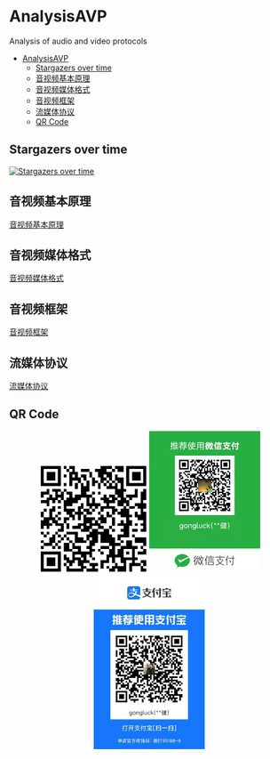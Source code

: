 # AnalysisAVP

Analysis of audio and video protocols

- [AnalysisAVP](#analysisavp)
  - [Stargazers over time](#stargazers-over-time)
  - [音视频基本原理](#音视频基本原理)
  - [音视频媒体格式](#音视频媒体格式)
  - [音视频框架](#音视频框架)
  - [流媒体协议](#流媒体协议)
  - [QR Code](#qr-code)

## Stargazers over time

[![Stargazers over time](https://starchart.cc/gongluck/AnalysisAVP.svg)](https://starchart.cc/gongluck/AnalysisAVP)

## 音视频基本原理

[音视频基本原理](./音视频基本原理.md)

## 音视频媒体格式

[音视频媒体格式](./音视频媒体格式.md)

## 音视频框架

[音视频框架](./音视频框架.md)

## 流媒体协议

[流媒体协议](./流媒体协议.md)

## QR Code

<center>
  <img src="https://github.com/gongluck/images/blob/main/AnalysisAVP.png" width="200"/><img src="https://github.com/gongluck/images/blob/main/wx.png" width="200"/><img src="https://github.com/gongluck/images/blob/main/zfb.png" width="200"/>
</center>